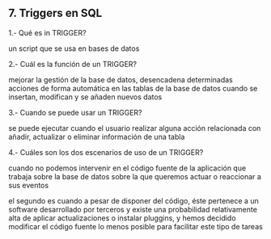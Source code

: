## 7. Triggers en SQL
1.- Qué es in TRIGGER?

un script que se usa en bases de datos

2.- Cuál es la función de un TRIGGER?

mejorar la gestión de la base de datos, desencadena determinadas acciones de forma automática en las tablas de la base de datos cuando se insertan, modifican y se añaden nuevos datos

3.- Cuando se puede usar un TRIGGER?

se puede ejecutar cuando el usuario realizar alguna acción relacionada con añadir, actualizar o eliminar información de una tabla

4.- Cuáles son los dos escenarios de uso de un TRIGGER?

cuando no podemos intervenir en el código fuente de la aplicación que trabaja sobre la base de datos sobre la que queremos actuar o reaccionar a sus eventos

el segundo es cuando a pesar de disponer del código, éste pertenece a un software desarrollado por terceros y existe una probabilidad relativamente alta de aplicar actualizaciones o instalar pluggins, y hemos decidido modificar el código fuente lo menos posible para facilitar este tipo de tareas
